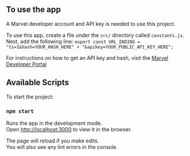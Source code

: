 ## To use the app

A Marvel developer account and API key is needed to use this project. 

To use this app, create a file under the `src/` directory called `constants.js`.
Next, add the following line:
`export const URL_ENDING = "ts=1&hash=YOUR_HASH_HERE" + "&apikey=YOUR_PUBLIC_API_KEY_HERE";`

For instructions on how to get an API key and hash, visit the [Marvel Developer Portal](https://developer.marvel.com/)

## Available Scripts

To start the project:

### `npm start`

Runs the app in the development mode.\
Open [http://localhost:3000](http://localhost:3000) to view it in the browser.

The page will reload if you make edits.\
You will also see any lint errors in the console.